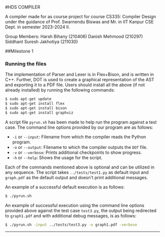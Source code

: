 #HDS COMPILER

A compiler made for as course project for course CS335: Compiler Design under the guidance of Prof. Swarnendu Biswas and Mr. in IIT Kanpur CSE Dept. in semester 2023-2024 II.

Group Members:
Harsh Bihany (210406)
Danish Mehmood (210297)
Siddhant Suresh Jakhotiya (211030)

##Milestone 1

### Running the files

The implementation of Parser and Lexer is in Flex+Bison, and is written in C++. Further, DOT is used to create a graphical representation of the AST and exporting it to a PDF file. Users should install all the above (if not already installed) by running the following commands:

```bash
$ sudo apt-get update
$ sudo apt-get install flex
$ sudo apt-get install bison
$ sudo apt-get install graphviz
```

A script file `pyrun.sh` has been made to help run the program against a test case. The command line options provided by our program are as follows:

- `-i` or `--input`: Filename from which the compiler reads the Python program.
- `-o` or `--output`: Filename to which the compiler outputs the `DOT` file.
- `-v` or `--verbose`: Prints additional checkpoints to show progress.
- `-h` or `--help`: Shows the usage for the script.

Each of the commands mentioned above is optional and can be utilized in any sequence. The script takes `../tests/test1.py` as default input and `graph.pdf` as the default output and doesn't print additional messages.

An example of a successful default execution is as follows:

```bash
$ ./pyrun.sh 
```

An example of successful execution using the command line options provided above against the test case `test3.py`, the output being redirected to `graph1.pdf` and with additional debug messages, is as follows:


```bash
$ ./pyrun.sh -input ../tests/test3.py -o graph1.pdf -verbose
```

---

